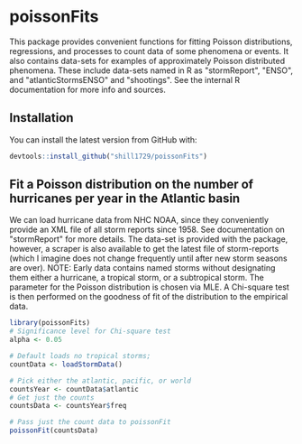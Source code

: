 
# poissonFits

<!-- badges: start -->
<!-- badges: end -->

This package provides convenient functions for fitting Poisson distributions, regressions, and processes to count data of some phenomena or events. It also contains data-sets for examples of approximately Poisson distributed phenomena. These include data-sets named in R as "stormReport", "ENSO", and "atlanticStormsENSO" and "shootings". See the internal R documentation for more info and sources.

## Installation

You can install the latest version from GitHub with:

``` r
devtools::install_github("shill1729/poissonFits")
```

## Fit a Poisson distribution on the number of hurricanes per year in the Atlantic basin
We can load hurricane data from NHC NOAA, since they conveniently provide an XML file of all storm reports since 1958. See documentation on "stormReport" for more details. The data-set is provided with the package, however, a scraper is also available to get the latest file of storm-reports (which I imagine does not change frequently until after new storm seasons are over). NOTE: Early data contains named storms without designating them either a hurricane, a tropical storm, or a subtropical storm. The parameter for the Poisson distribution is chosen via MLE. A Chi-square test is then performed on the goodness of fit of the distribution to the empirical data.

```r
library(poissonFits)
# Significance level for Chi-square test
alpha <- 0.05

# Default loads no tropical storms;
countData <- loadStormData()

# Pick either the atlantic, pacific, or world
countsYear <- countData$atlantic
# Get just the counts
countsData <- countsYear$freq

# Pass just the count data to poissonFit
poissonFit(countsData)
```
